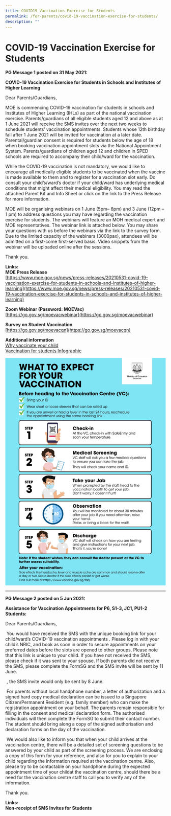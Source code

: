 ```yaml
---
title: COVID19 Vaccination Exercise for Students
permalink: /for-parents/covid-19-vaccination-exercise-for-students/
description: ""
---
```

# **COVID-19 Vaccination Exercise for Students**

**PG Message 1 posted on 31 May 2021:**&nbsp;

**COVID-19 Vaccination Exercise for Students in Schools and Institutes of Higher Learning**

Dear Parents/Guardians,

MOE is commencing COVID-19 vaccination for students in schools and Institutes of Higher Learning (IHLs) as part of the national vaccination exercise. Parents/guardians of all eligible students aged 12 and above as at 1 June 2021 will receive the SMS invites over the next two weeks to schedule students’ vaccination appointments. Students whose 12th birthday fall after 1 June 2021 will be invited for vaccination at a later date. Parental/guardian consent is required for students below the age of 18 when booking vaccination appointment slots via the National Appointment System. Parents/guardians of children aged 12 and children in SPED schools are required to accompany their child/ward for the vaccination.

While the COVID-19 vaccination is not mandatory, we would like to encourage all medically eligible students to be vaccinated when the vaccine is made available to them and to register for a vaccination slot early. Do consult your child’s/ward’s doctor if your child/ward has underlying medical conditions that might affect their medical eligibility. You may read the attached Parent Kit and Info Sheet or click on the link to the Press Release for more information.

MOE will be organising webinars on 1 June (5pm– 6pm) and 3 June (12pm – 1 pm) to address questions you may have regarding the vaccination exercise for students. The webinars will feature an MOH medical expert and MOE representatives. The webinar link is attached below. You may share your questions with us before the webinars via the link to the survey form. Due to the limited capacity of the webinars (3000pax), attendees will be admitted on a first-come first-served basis. Video snippets from the webinar will be uploaded online after the sessions.

Thank you.

**Links:**  
**MOE Press Release**  
[https://www.moe.gov.sg/news/press-releases/20210531-covid-19-vaccination-exercise-for-students-in-schools-and-institutes-of-higher-learning](https://www.moe.gov.sg/news/press-releases/20210531-covid-19-vaccination-exercise-for-students-in-schools-and-institutes-of-higher-learning)  
  

**Zoom Webinar (Password: MOEVac)**  
[https://go.gov.sg/moevacwebinar](https://go.gov.sg/moevacwebinar) 

**Survey on Student Vaccination**  
[https://go.gov.sg/moevacqn](https://go.gov.sg/moevacqn)


**Additional information**   
[Why vaccinate your child](/files/Why%20vaccinate%20your%20child.pdf)  
[Vaccination for students Infographic](/files/Attachment%203-Vaccination%20for%20students%20Infographic.pdf)

![](/images/Vaccination%20Guide.jpeg)

-------------------------------------------------------------------------

**PG Message 2 posted on 5 Jun 2021:**&nbsp;

**Assistance for Vaccination Appointments for P6, S1-3, JC1, PU1-2 Students:**

Dear Parents/Guardians,

&nbsp;You would have received the SMS with the unique booking link for your child/ward’s COVID-19 vaccination appointments . Please log in with your child’s NRIC, and book as soon in order to secure appointments on your preferred dates before the slots are opened to other groups. Please note that this link is unique to your child. If you have not received the SMS, please check if it was sent to your spouse. If both parents did not receive the SMS, please complete the FormSG and the SMS invite will be sent by 11 June.

&nbsp;, the SMS invite would only be sent by 8 June.

&nbsp;For parents without local handphone number, a letter of authorization and a signed hard copy medical declaration can be issued to a Singapore Citizen/Permanent Resident (e.g. family member) who can make the registration appointment on your behalf. The parents remain responsible for filling in the consent and medical declaration form. The authorised individuals will then complete the FormSG to submit their contact number. The student should bring along a copy of the signed authorisation and declaration forms on the day of the vaccination.

&nbsp;We would also like to inform you that when your child arrives at the vaccination centre, there will be a detailed set of screening questions to be answered by your child as part of the screening process. We are enclosing a copy of this form for your reference, and also for you to explain to your child regarding the information required at the vaccination centre. Also, please try to be contactable on your handphone during the expected appointment time of your childat the vaccination centre, should there be a need for the vaccination centre staff to call you to verify any of the information.

Thank you.

**Links:**  
**Non-receipt of SMS Invites for Students**  

